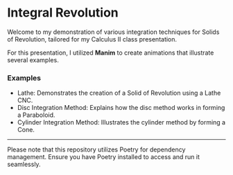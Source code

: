 # Integral Revolution

Welcome to my demonstration of various integration techniques for Solids of Revolution, tailored for my Calculus II class presentation.

For this presentation, I utilized **Manim** to create animations that illustrate several examples.

### Examples
* Lathe: Demonstrates the creation of a Solid of Revolution using a Lathe CNC.
* Disc Integration Method: Explains how the disc method works in forming a Paraboloid.
* Cylinder Integration Method: Illustrates the cylinder method by forming a Cone.

---

Please note that this repository utilizes Poetry for dependency management. Ensure you have Poetry installed to access and run it seamlessly.